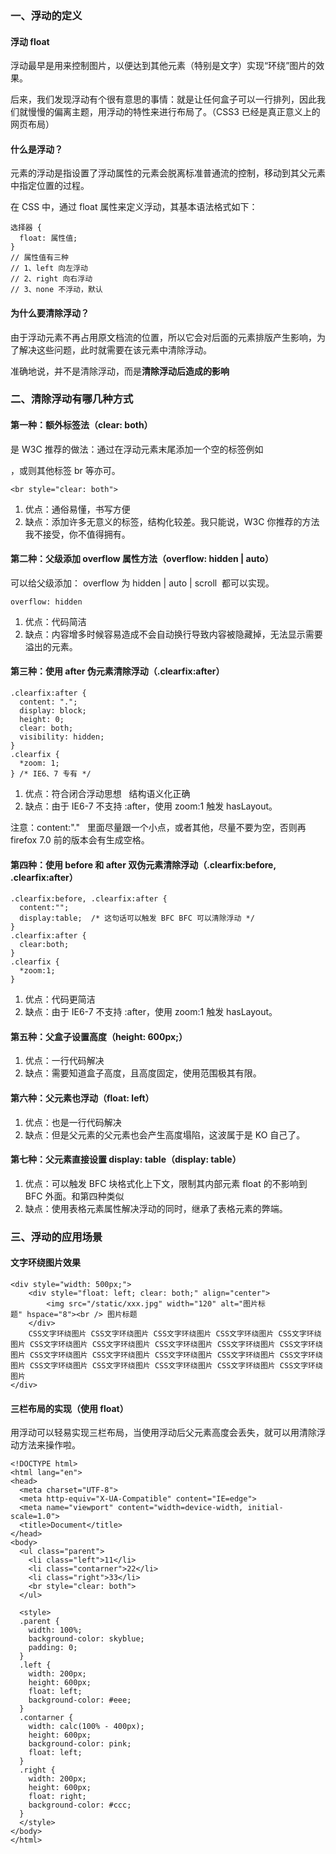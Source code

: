 <!--
 * @Author: Shu Binqi
 * @Date: 2023-03-02 00:03:15
 * @LastEditors: Shu Binqi
 * @LastEditTime: 2023-03-06 23:30:40
 * @Description: 清除浮动
 * @Version: 1.0.0
 * @FilePath: \interviewQuestions\八股文\CSS\清除浮动.md
-->

### 一、浮动的定义

#### 浮动 float

浮动最早是用来控制图片，以便达到其他元素（特别是文字）实现“环绕”图片的效果。

后来，我们发现浮动有个很有意思的事情：就是让任何盒子可以一行排列，因此我们就慢慢的偏离主题，用浮动的特性来进行布局了。（CSS3 已经是真正意义上的网页布局）

#### 什么是浮动？

元素的浮动是指设置了浮动属性的元素会脱离标准普通流的控制，移动到其父元素中指定位置的过程。

在 CSS 中，通过 float 属性来定义浮动，其基本语法格式如下：

```
选择器 {
  float: 属性值;
}
// 属性值有三种
// 1、left 向左浮动
// 2、right 向右浮动
// 3、none 不浮动，默认
```

#### 为什么要清除浮动？

由于浮动元素不再占用原文档流的位置，所以它会对后面的元素排版产生影响，为了解决这些问题，此时就需要在该元素中清除浮动。

准确地说，并不是清除浮动，而是**清除浮动后造成的影响**

### 二、清除浮动有哪几种方式

#### 第一种：额外标签法（clear: both）

是 W3C 推荐的做法：通过在浮动元素末尾添加一个空的标签例如 <div style="clear: both"></div>，或则其他标签 br 等亦可。

```
<br style="clear: both">
```

1.  优点：通俗易懂，书写方便
1.  缺点：添加许多无意义的标签，结构化较差。我只能说，W3C 你推荐的方法我不接受，你不值得拥有。

#### 第二种：父级添加 overflow 属性方法（overflow: hidden | auto）

可以给父级添加： overflow 为 hidden | auto | scroll  都可以实现。

```
overflow: hidden
```

1.  优点：代码简洁
1.  缺点：内容增多时候容易造成不会自动换行导致内容被隐藏掉，无法显示需要溢出的元素。

#### 第三种：使用 after 伪元素清除浮动（.clearfix:after）

```
.clearfix:after {
  content: ".";
  display: block;
  height: 0;
  clear: both;
  visibility: hidden;
}       
.clearfix {
  *zoom: 1;
} /* IE6、7 专有 */
```

1.  优点：符合闭合浮动思想   结构语义化正确
1.  缺点：由于 IE6-7 不支持 :after，使用 zoom:1 触发 hasLayout。

注意：content:"."   里面尽量跟一个小点，或者其他，尽量不要为空，否则再 firefox 7.0 前的版本会有生成空格。

#### 第四种：使用 before 和 after 双伪元素清除浮动（.clearfix:before, .clearfix:after）

```
.clearfix:before, .clearfix:after {     
  content:"";    
  display:table;  /* 这句话可以触发 BFC BFC 可以清除浮动 */    
}    
.clearfix:after {    
  clear:both;    
}    
.clearfix {    
  *zoom:1;    
}
```

1.  优点：代码更简洁
1.  缺点：由于 IE6-7 不支持 :after，使用 zoom:1 触发 hasLayout。

#### 第五种：父盒子设置高度（height: 600px;）

1.  优点：一行代码解决
1.  缺点：需要知道盒子高度，且高度固定，使用范围极其有限。

#### 第六种：父元素也浮动（float: left）

1.  优点：也是一行代码解决
1.  缺点：但是父元素的父元素也会产生高度塌陷，这波属于是 KO 自己了。

#### 第七种：父元素直接设置 display: table（display: table）

1.  优点：可以触发 BFC 块格式化上下文，限制其内部元素 float 的不影响到 BFC 外面。和第四种类似
1.  缺点：使用表格元素属性解决浮动的同时，继承了表格元素的弊端。

### 三、浮动的应用场景

#### 文字环绕图片效果

```
<div style="width: 500px;">
    <div style="float: left; clear: both;" align="center">
        <img src="/static/xxx.jpg" width="120" alt="图片标题" hspace="8"><br /> 图片标题
    </div>
    CSS文字环绕图片 CSS文字环绕图片 CSS文字环绕图片 CSS文字环绕图片 CSS文字环绕图片 CSS文字环绕图片 CSS文字环绕图片 CSS文字环绕图片 CSS文字环绕图片 CSS文字环绕图片 CSS文字环绕图片 CSS文字环绕图片 CSS文字环绕图片 CSS文字环绕图片 CSS文字环绕图片 CSS文字环绕图片 CSS文字环绕图片 CSS文字环绕图片 CSS文字环绕图片 CSS文字环绕图片 
</div>
```

#### 三栏布局的实现（使用 float）

用浮动可以轻易实现三栏布局，当使用浮动后父元素高度会丢失，就可以用清除浮动方法来操作啦。

```
<!DOCTYPE html>
<html lang="en">
<head>
  <meta charset="UTF-8">
  <meta http-equiv="X-UA-Compatible" content="IE=edge">
  <meta name="viewport" content="width=device-width, initial-scale=1.0">
  <title>Document</title>
</head>
<body>
  <ul class="parent">
    <li class="left">11</li>
    <li class="contarner">22</li>
    <li class="right">33</li>
    <br style="clear: both">
  </ul>

  <style>
  .parent {
    width: 100%;
    background-color: skyblue;
    padding: 0;
  }
  .left {
    width: 200px;
    height: 600px;
    float: left;
    background-color: #eee;
  }
  .contarner {
    width: calc(100% - 400px);
    height: 600px;
    background-color: pink;
    float: left;
  }
  .right {
    width: 200px;
    height: 600px;
    float: right;
    background-color: #ccc;
  }
  </style>
</body>
</html>
```
